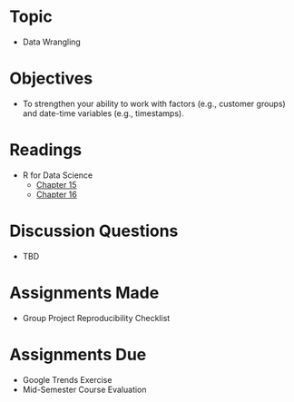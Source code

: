 # Topic

* Data Wrangling

# Objectives

* To strengthen your ability to work with factors (e.g., customer groups) and
date-time variables (e.g., timestamps).

# Readings

* R for Data Science
   + [Chapter 15][chapter 15]
   + [Chapter 16][chapter 16]

# Discussion Questions

* TBD

# Assignments Made

* Group Project Reproducibility Checklist

# Assignments Due

* Google Trends Exercise
* Mid-Semester Course Evaluation

[chapter 15]: https://r4ds.had.co.nz/factors.html
[chapter 16]: https://r4ds.had.co.nz/dates-and-times.html